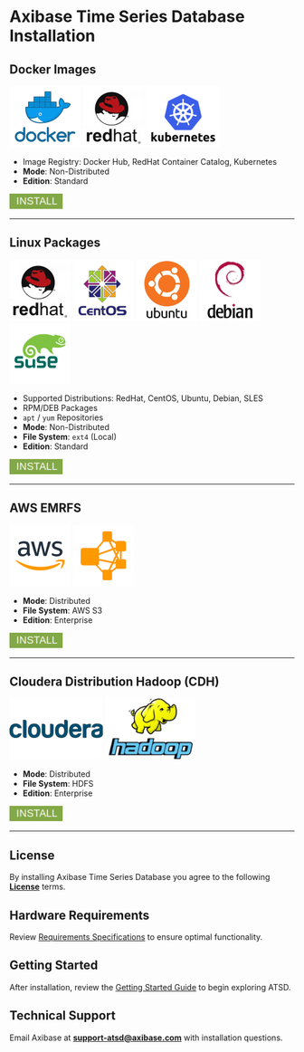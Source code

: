 # Axibase Time Series Database Installation

## Docker Images

[![](../images/docker2.png)](https://hub.docker.com/r/axibase/atsd/) [![](../images/redhat1.png)](https://access.redhat.com/containers/?tab=overview#/registry.connect.redhat.com/axibase/atsd) [![](../images/kub.png)](https://axibase.com/docs/axibase-collector/installation-on-kubernetes.html)

* Image Registry: Docker Hub, RedHat Container Catalog, Kubernetes
* **Mode**: Non-Distributed
* **Edition**: Standard

[![](../images/install.png)](./images.md)

---

## Linux Packages

![](../images/redhat1.png) ![](../images/centos.png) ![](../images/ubuntu2.png) ![](../images/debian1.png) ![](../images/sles.png)

* Supported Distributions: RedHat, CentOS, Ubuntu, Debian, SLES
* RPM/DEB Packages
* `apt` / `yum` Repositories
* **Mode**: Non-Distributed
* **File System**: `ext4` (Local)
* **Edition**: Standard

[![](../images/install.png)](./packages.md)

---

## AWS EMRFS

![](../images/aws3.png) ![](../images/emrfs.png)

* **Mode**: Distributed
* **File System**: AWS S3
* **Edition**: Enterprise

[![](../images/install.png)](./aws-emr-s3.md)

---

## Cloudera Distribution Hadoop (CDH)

![](../images/cloudera2.png) ![](../images/hadoop2.png)

* **Mode**: Distributed
* **File System**: HDFS
* **Edition**: Enterprise

[![](../images/install.png)](./cloudera.md)

---

## License

By installing Axibase Time Series Database you agree to the following **[License](../axibase_tsd_se_license.pdf)** terms.

## Hardware Requirements

Review [Requirements Specifications](./requirements.md) to ensure optimal functionality.

## Getting Started

After installation, review the [Getting Started Guide](../tutorials/getting-started.md) to begin exploring ATSD.

## Technical Support

Email Axibase at **support-atsd@axibase.com** with installation questions.
